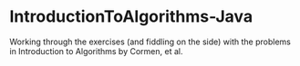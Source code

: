 IntroductionToAlgorithms-Java
=============================

Working through the exercises (and fiddling on the side) with the problems in Introduction to Algorithms by Cormen, et al.
